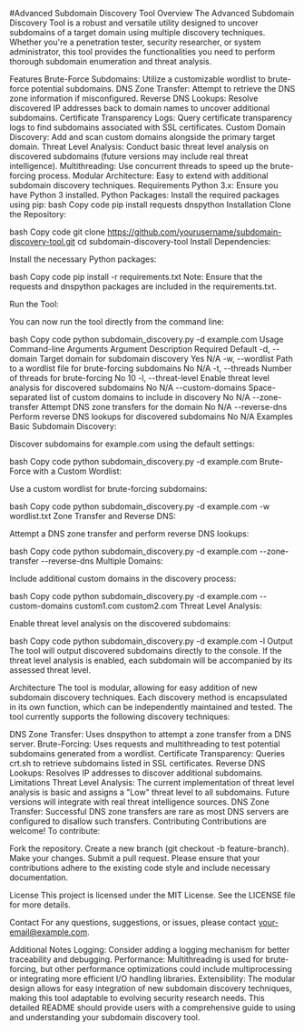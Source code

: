 #Advanced Subdomain Discovery Tool
Overview
The Advanced Subdomain Discovery Tool is a robust and versatile utility designed to uncover subdomains of a target domain using multiple discovery techniques. Whether you're a penetration tester, security researcher, or system administrator, this tool provides the functionalities you need to perform thorough subdomain enumeration and threat analysis.

Features
Brute-Force Subdomains: Utilize a customizable wordlist to brute-force potential subdomains.
DNS Zone Transfer: Attempt to retrieve the DNS zone information if misconfigured.
Reverse DNS Lookups: Resolve discovered IP addresses back to domain names to uncover additional subdomains.
Certificate Transparency Logs: Query certificate transparency logs to find subdomains associated with SSL certificates.
Custom Domain Discovery: Add and scan custom domains alongside the primary target domain.
Threat Level Analysis: Conduct basic threat level analysis on discovered subdomains (future versions may include real threat intelligence).
Multithreading: Use concurrent threads to speed up the brute-forcing process.
Modular Architecture: Easy to extend with additional subdomain discovery techniques.
Requirements
Python 3.x: Ensure you have Python 3 installed.
Python Packages: Install the required packages using pip:
bash
Copy code
pip install requests dnspython
Installation
Clone the Repository:

bash
Copy code
git clone https://github.com/yourusername/subdomain-discovery-tool.git
cd subdomain-discovery-tool
Install Dependencies:

Install the necessary Python packages:

bash
Copy code
pip install -r requirements.txt
Note: Ensure that the requests and dnspython packages are included in the requirements.txt.

Run the Tool:

You can now run the tool directly from the command line:

bash
Copy code
python subdomain_discovery.py -d example.com
Usage
Command-line Arguments
Argument	Description	Required	Default
-d, --domain	Target domain for subdomain discovery	Yes	N/A
-w, --wordlist	Path to a wordlist file for brute-forcing subdomains	No	N/A
-t, --threads	Number of threads for brute-forcing	No	10
-l, --threat-level	Enable threat level analysis for discovered subdomains	No	N/A
--custom-domains	Space-separated list of custom domains to include in discovery	No	N/A
--zone-transfer	Attempt DNS zone transfers for the domain	No	N/A
--reverse-dns	Perform reverse DNS lookups for discovered subdomains	No	N/A
Examples
Basic Subdomain Discovery:

Discover subdomains for example.com using the default settings:

bash
Copy code
python subdomain_discovery.py -d example.com
Brute-Force with a Custom Wordlist:

Use a custom wordlist for brute-forcing subdomains:

bash
Copy code
python subdomain_discovery.py -d example.com -w wordlist.txt
Zone Transfer and Reverse DNS:

Attempt a DNS zone transfer and perform reverse DNS lookups:

bash
Copy code
python subdomain_discovery.py -d example.com --zone-transfer --reverse-dns
Multiple Domains:

Include additional custom domains in the discovery process:

bash
Copy code
python subdomain_discovery.py -d example.com --custom-domains custom1.com custom2.com
Threat Level Analysis:

Enable threat level analysis on the discovered subdomains:

bash
Copy code
python subdomain_discovery.py -d example.com -l
Output
The tool will output discovered subdomains directly to the console. If the threat level analysis is enabled, each subdomain will be accompanied by its assessed threat level.

Architecture
The tool is modular, allowing for easy addition of new subdomain discovery techniques. Each discovery method is encapsulated in its own function, which can be independently maintained and tested. The tool currently supports the following discovery techniques:

DNS Zone Transfer: Uses dnspython to attempt a zone transfer from a DNS server.
Brute-Forcing: Uses requests and multithreading to test potential subdomains generated from a wordlist.
Certificate Transparency: Queries crt.sh to retrieve subdomains listed in SSL certificates.
Reverse DNS Lookups: Resolves IP addresses to discover additional subdomains.
Limitations
Threat Level Analysis: The current implementation of threat level analysis is basic and assigns a "Low" threat level to all subdomains. Future versions will integrate with real threat intelligence sources.
DNS Zone Transfer: Successful DNS zone transfers are rare as most DNS servers are configured to disallow such transfers.
Contributing
Contributions are welcome! To contribute:

Fork the repository.
Create a new branch (git checkout -b feature-branch).
Make your changes.
Submit a pull request.
Please ensure that your contributions adhere to the existing code style and include necessary documentation.

License
This project is licensed under the MIT License. See the LICENSE file for more details.

Contact
For any questions, suggestions, or issues, please contact your-email@example.com.

Additional Notes
Logging: Consider adding a logging mechanism for better traceability and debugging.
Performance: Multithreading is used for brute-forcing, but other performance optimizations could include multiprocessing or integrating more efficient I/O handling libraries.
Extensibility: The modular design allows for easy integration of new subdomain discovery techniques, making this tool adaptable to evolving security research needs.
This detailed README should provide users with a comprehensive guide to using and understanding your subdomain discovery tool.

